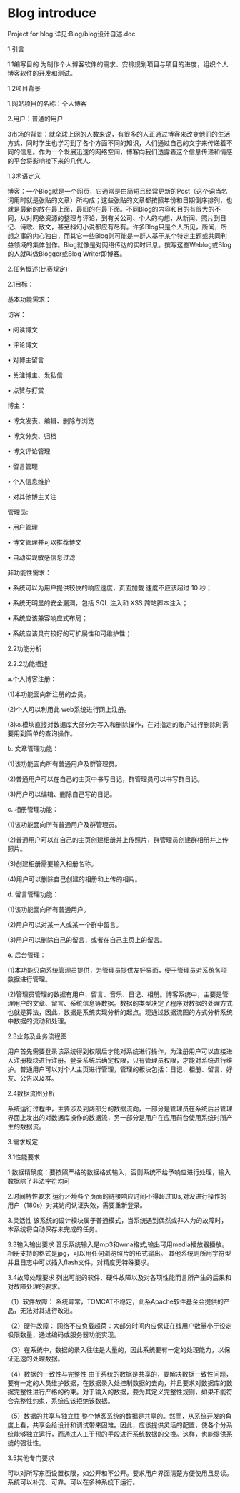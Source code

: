 # Blog introduce
Project for blog
详见:Blog/blog设计自述.doc

1.引言

1.1编写目的
为制作个人博客软件的需求、安排规划项目与项目的进度，组织个人博客软件的开发和测试。 

1.2项目背景

1.网站项目的名称：个人博客

2.用户：普通的用户

3市场的背景：就全球上网的人数来说，有很多的人正通过博客来改变他们的生活方式，同时学生也学习到了各个方面不同的知识，人们通过自己的文字来传递着不同的信息。作为一个发展迅速的网络空间，博客向我们透露着这个信息传递和情感的平台将影响接下来的几代人.


1.3术语定义

博客：一个Blog就是一个网页，它通常是由简短且经常更新的Post（这个词当名词用时就是张贴的文章）所构成；这些张贴的文章都按照年份和日期倒序排列，也就是最新的放在最上面，最旧的在最下面。不同Blog的内容和目的有很大的不同，从对网络资源的整理与评论，到有关公司、个人的构想，从新闻、照片到日记、诗歌、散文，甚至科幻小说都应有尽有。许多Blog只是个人所见，所闻，所想之事的内心独白，而其它一些Blog则可能是一群人基于某个特定主题或共同利益领域的集体创作。Blog就像是对网络传达的实时讯息。撰写这些Weblog或Blog的人就叫做Blogger或Blog Writer即博客。



2.任务概述(比赛规定)

2.1目标：

基本功能需求：

访客：

•	阅读博文 

•	评论博文 

•	对博主留言 

•	关注博主、发私信 

•	点赞与打赏


博主： 

•	博文发表、编辑、删除与浏览

•	博文分类、归档 

•	博文评论管理

•	留言管理 

•	个人信息维护 

•	对其他博主关注

管理员: 

•	用户管理

•	博文管理并可以推荐博文 

•	自动实现敏感信息过滤

非功能性需求：

•	系统可以为用户提供较快的响应速度，页面加载 速度不应该超过 10 秒；

•	系统无明显的安全漏洞，包括 SQL 注入和 XSS 跨站脚本注入； 

•	系统应该兼容响应式布局； 

•	系统应该具有较好的可扩展性和可维护性；


2.2功能分析


2.2.2功能描述

a.个人博客注册：

(1)本功能面向新注册的会员。

(2)个人可以利用此 web系统进行网上注册。

(3)本模块直接对数据库大部分为写入和删除操作，在对指定的账户进行删除时需要用到简单的查询操作。

b. 文章管理功能：

(1)该功能面向所有普通用户及群管理员。

(2)普通用户可以在自己的主页中书写日记，群管理员可以书写群日记。

(3)用户可以编辑、删除自己写的日记。

c. 相册管理功能：

(1)该功能面向所有普通用户及群管理员。

(2)普通用户可以在自己的主页创建相册并上传照片，群管理员创建群相册并上传照片。

(3)创建相册需要输入相册名称。

(4)用户可以删除自己创建的相册和上传的相片。

d. 留言管理功能：

(1)该功能面向所有普通用户。

(2)用户可以对某一人或某一个群中留言。

(3)用户可以删除自己的留言，或者在自己主页上的留言。

e. 后台管理：

(1)本功能只向系统管理员提供，为管理员提供友好界面，便于管理员对系统各项数据进行管理。

(2)管理员管理的数据有用户、留言、音乐、日记、相册。博客系统中，主要是管理用户的文章、留言、系统信息等数据。数据的类型决定了程序对数据的处理方式也就是算法，因此，数据是系统实现分析的起点。现通过数据流图的方式分析系统中数据的流动和处理。

2.3业务及业务流程图

用户首先需要登录该系统得到权限后才能对系统进行操作，为注册用户可以直接进入注册模块进行注册。登录系统后确定权限，只有管理员权限，才能对系统进行维护。普通用户可以对个人主页进行管理，管理的板块包括：日记、相册、留言、好友、公告以及群。

2.4数据流图分析

系统运行过程中，主要涉及到两部分的数据流向，一部分是管理员在系统后台管理界面上发出的对数据库操作的数据流，另一部分是用户在应用前台使用系统时所产生的数据流。
 

3.需求规定

3.1性能要求

1.数据精确度：要按照严格的数据格式输入，否则系统不给予响应进行处理，输入数据除了非法字符均可

2.时间特性要求
运行环境各个页面的链接响应时间不得超过10s,对没进行操作的用户（180s）对其访问认证失效，需要重新登录。

3.灵活性
该系统的设计模块属于普通模式，当系统遇到偶然或非人为的故障时，本系统将自动保存未完成的任务。
 

3.3输入输出要求
音乐系统输入是mp3和wma格式,输出可用media播放器播放。
相册支持的格式是jpg，可以用任何浏览照片的形式输出。
其他系统则所用字符型并且日志中可以插入flash文件，对精度无特殊要求。


3.4故障处理要求
列出可能的软件、硬件故障以及对各项性能而言所产生的后果和对故障处理的要求。

（1）软件故障：
系统异常，TOMCAT不稳定，此系Apache软件基金会提供的产品，无法对其进行改进。

（2）硬件故障：
网络不应负载超荷：大部分时间内应保证在线用户数量小于设定极限数量，通过编码或服务器功能实现。

（3）在系统中，数据的录入往往是大量的，因此系统要有一定的处理能力，以保证迅速的处理数据。

（4）数据的一致性与完整性 
由于系统的数据是共享的，要解决数据一致性问题，要有一定的人员维护数据，在数据录入处控制数据的去向，并且要求对数据库的数据完整性进行严格的约束。对于输入的数据，要为其定义完整性规则，如果不能符合完整性约束，系统应该拒绝该数据。

（5）数据的共享与独立性 
整个博客系统的数据是共享的。然而，从系统开发的角度上看，共享会给设计和调试带来困难。因此，应该提供灵活的配置，使各个分系统能够独立运行，而通过人工干预的手段进行系统数据的交换。这样，也能提供系统的强壮性。 
 

3.5其他专门要求

可以对所写东西设置权限，如公开和不公开。要求用户界面清楚方便使用且易读。系统可以补充、可靠。可以在多种系统下运行。
 

